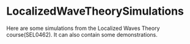 # LocalizedWaveTheorySimulations
Here are some simulations from the Localized Waves Theory course(SEL0462). It can also contain some demonstrations.
